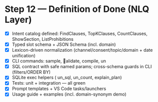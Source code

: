﻿# Step 12 — Definition of Done (NLQ Layer)

- [x] Intent catalog defined: FindClauses, TopKClauses, CountClauses, ShowSection, ListProhibitions
- [x] Typed slot schema + JSON Schema (incl. domain)
- [x] Lexicon-driven normalization (channel/consent/topic/domain + date unification)
- [x] CLI commands: sample, alidate, compile, un
- [x] SQL contract with safe named params; cross-schema guards in CLI (filters/ORDER BY)
- [x] SQLite exec helpers (un_sql, un_count, explain_plan)
- [x] Tests: unit + integration — all green
- [x] Prompt templates + VS Code tasks/launchers
- [x] Usage guide + examples (incl. domain-synonym demo)
